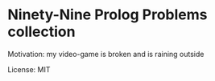 # Ninety-Nine Prolog Problems collection

Motivation: my video-game is broken and is raining outside

License: MIT




